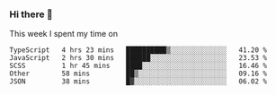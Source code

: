 ### Hi there 👋

<!--
**qiruohan/qiruohan** is a ✨ _special_ ✨ repository because its `README.md` (this file) appears on your GitHub profile.

Here are some ideas to get you started:

- 🔭 I’m currently working on ...
- 🌱 I’m currently learning ...
- 👯 I’m looking to collaborate on ...
- 🤔 I’m looking for help with ...
- 💬 Ask me about ...
- 📫 How to reach me: ...
- 😄 Pronouns: ...
- ⚡ Fun fact: ...
-->

This week I spent my time on 
<!--START_SECTION:waka-->
```text
TypeScript   4 hrs 23 mins   ██████████▒░░░░░░░░░░░░░░   41.20 % 
JavaScript   2 hrs 30 mins   ██████░░░░░░░░░░░░░░░░░░░   23.53 % 
SCSS         1 hr 45 mins    ████░░░░░░░░░░░░░░░░░░░░░   16.46 % 
Other        58 mins         ██▒░░░░░░░░░░░░░░░░░░░░░░   09.16 % 
JSON         38 mins         █▓░░░░░░░░░░░░░░░░░░░░░░░   06.02 % 
```
<!--END_SECTION:waka-->
